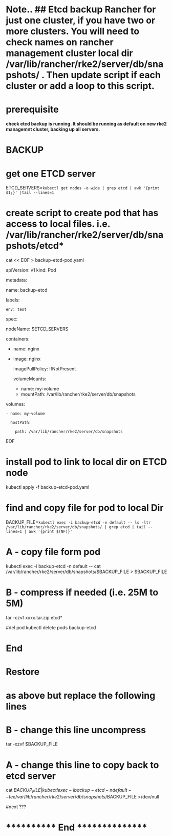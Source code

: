 # Note..  ## Etcd backup Rancher for just one cluster, if you have two or more clusters. You will need to check names on rancher management cluster local dir /var/lib/rancher/rke2/server/db/snapshots/ . Then update script if each cluster or add a loop to this script.


# prerequisite 
 
**check etcd backup is running. It should be running as default on new rke2 managemnt cluster, backing up all servers.**
 
# BACKUP 
 
# get one ETCD server
ETCD_SERVERS=`kubectl get nodes -o wide | grep etcd | awk '{print $1;}' |tail --lines=1` 
 
# create script to create pod that has access to local files. i.e. /var/lib/rancher/rke2/server/db/snapshots/etcd*

cat << EOF > backup-etcd-pod.yaml

apiVersion: v1
kind: Pod

metadata:

  name: backup-etcd
  
  labels:
  
    env: test
    
spec:

  nodeName: $ETCD_SERVERS
  
  containers:
  
  - name: nginx
  - 
    image: nginx
    
    imagePullPolicy: IfNotPresent
    
    volumeMounts:
    
      - name: my-volume
      - 
        mountPath: /var/lib/rancher/rke2/server/db/snapshots
        
  volumes:
  
    - name: my-volume
    
      hostPath:
      
        path: /var/lib/rancher/rke2/server/db/snapshots
        
EOF
 
# install pod to link to local dir on ETCD node

kubectl apply -f backup-etcd-pod.yaml
 
# find and copy file for pod to local Dir

BACKUP_FILE=`kubectl exec -i backup-etcd -n default -- ls -ltr /var/lib/rancher/rke2/server/db/snapshots/ | grep etcd | tail --lines=1 | awk '{print $(NF)}'`

# A - copy file form pod

kubectl exec -i backup-etcd -n default -- cat /var/lib/rancher/rke2/server/db/snapshots/$BACKUP_FILE >  $BACKUP_FILE
 
# B - compress if needed (i.e. 25M to 5M)

tar -czvf xxxx.tar.zip etcd*
 
#del pod
kubectl delete pods backup-etcd
 
 
#   End   

# 
 

#    Restore                                  

#    as above but replace the following lines 
 
# B - change this line uncompress

tar -xzvf  $BACKUP_FILE

# A - change  this line to copy back to etcd server

cat $BACKUP_FILE | kubectl exec -i  backup-etcd -n default -- tee /var/lib/rancher/rke2/server/db/snapshots/$BACKUP_FILE >/dev/null

#next ???
 
# **********  End     **************
